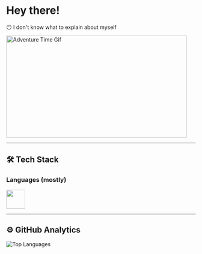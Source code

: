 # Hey there! 
😶 I don't know what to explain about myself

<img src="https://media.giphy.com/media/cgW5iwX0e37qg/giphy.gif" width="480" height="271" alt="Adventure Time Gif">

---

## 🛠 Tech Stack
### **Languages (mostly)**  
<img src="https://upload.wikimedia.org/wikipedia/commons/c/c3/Python-logo-notext.svg" width="50"/>

---

## ⚙️ GitHub Analytics

<!--![GitHub Stats](https://github-readme-stats.vercel.app/api?username=your_username&show_icons=true&theme=radical)  -->
![Top Languages](https://github-readme-stats.vercel.app/api/top-langs/?username=ariesdav&layout=compact&theme=radical)

